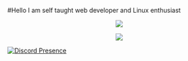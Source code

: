 #Hello I am self taught web developer and Linux enthusiast

<p align="center">
  <img src="https://github-readme-stats.vercel.app/api?username=Maciejka1&theme=dracula)]" />
</p>
<p align="center">
  <a href="https://git.io/JJmN9">
    <img src="https://github-readme-stats.vercel.app/api?username=Maciejka1&show_icons=true&theme=radical&line_height=27&include_all_commits=true&count_private=true" />
  </a>
</p>

[![Discord Presence](https://lanyard.cnrad.dev/api/772177682321375262)](https://discord.com/users/772177682321375262)
